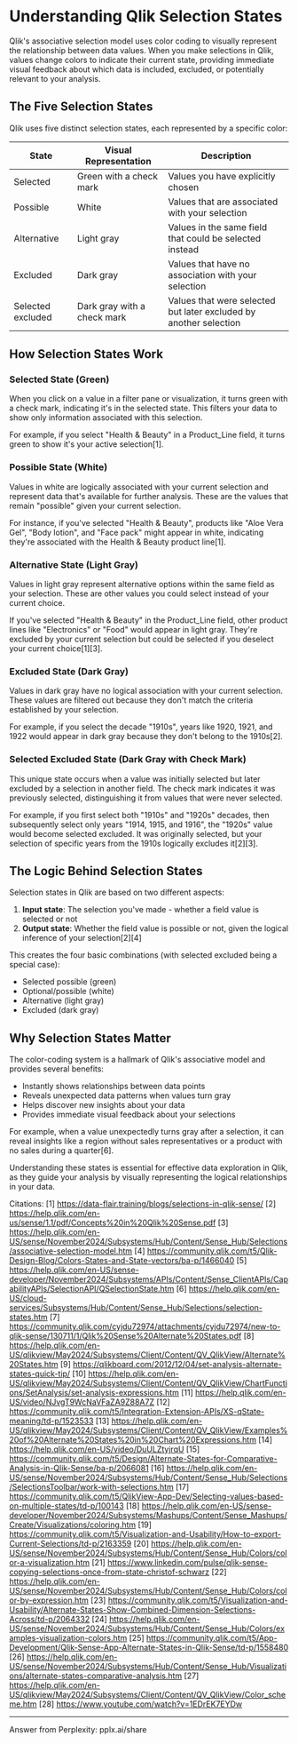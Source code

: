 # Understanding Qlik Selection States

Qlik's associative selection model uses color coding to visually represent the relationship between data values. When you make selections in Qlik, values change colors to indicate their current state, providing immediate visual feedback about which data is included, excluded, or potentially relevant to your analysis.

## The Five Selection States

Qlik uses five distinct selection states, each represented by a specific color:

| State | Visual Representation | Description |
|-------|----------------------|-------------|
| Selected | Green with a check mark | Values you have explicitly chosen |
| Possible | White | Values that are associated with your selection |
| Alternative | Light gray | Values in the same field that could be selected instead |
| Excluded | Dark gray | Values that have no association with your selection |
| Selected excluded | Dark gray with a check mark | Values that were selected but later excluded by another selection |

## How Selection States Work

### Selected State (Green)

When you click on a value in a filter pane or visualization, it turns green with a check mark, indicating it's in the selected state. This filters your data to show only information associated with this selection.

For example, if you select "Health & Beauty" in a Product_Line field, it turns green to show it's your active selection[1].

### Possible State (White)

Values in white are logically associated with your current selection and represent data that's available for further analysis. These are the values that remain "possible" given your current selection.

For instance, if you've selected "Health & Beauty", products like "Aloe Vera Gel", "Body lotion", and "Face pack" might appear in white, indicating they're associated with the Health & Beauty product line[1].

### Alternative State (Light Gray)

Values in light gray represent alternative options within the same field as your selection. These are other values you could select instead of your current choice.

If you've selected "Health & Beauty" in the Product_Line field, other product lines like "Electronics" or "Food" would appear in light gray. They're excluded by your current selection but could be selected if you deselect your current choice[1][3].

### Excluded State (Dark Gray)

Values in dark gray have no logical association with your current selection. These values are filtered out because they don't match the criteria established by your selection.

For example, if you select the decade "1910s", years like 1920, 1921, and 1922 would appear in dark gray because they don't belong to the 1910s[2].

### Selected Excluded State (Dark Gray with Check Mark)

This unique state occurs when a value was initially selected but later excluded by a selection in another field. The check mark indicates it was previously selected, distinguishing it from values that were never selected.

For example, if you first select both "1910s" and "1920s" decades, then subsequently select only years "1914, 1915, and 1916", the "1920s" value would become selected excluded. It was originally selected, but your selection of specific years from the 1910s logically excludes it[2][3].

## The Logic Behind Selection States

Selection states in Qlik are based on two different aspects:

1. **Input state**: The selection you've made - whether a field value is selected or not
2. **Output state**: Whether the field value is possible or not, given the logical inference of your selection[2][4]

This creates the four basic combinations (with selected excluded being a special case):
- Selected possible (green)
- Optional/possible (white)
- Alternative (light gray)
- Excluded (dark gray)

## Why Selection States Matter

The color-coding system is a hallmark of Qlik's associative model and provides several benefits:

- Instantly shows relationships between data points
- Reveals unexpected data patterns when values turn gray
- Helps discover new insights about your data
- Provides immediate visual feedback about your selections

For example, when a value unexpectedly turns gray after a selection, it can reveal insights like a region without sales representatives or a product with no sales during a quarter[6].

Understanding these states is essential for effective data exploration in Qlik, as they guide your analysis by visually representing the logical relationships in your data.

Citations:
[1] https://data-flair.training/blogs/selections-in-qlik-sense/
[2] https://help.qlik.com/en-us/sense/1.1/pdf/Concepts%20in%20Qlik%20Sense.pdf
[3] https://help.qlik.com/en-US/sense/November2024/Subsystems/Hub/Content/Sense_Hub/Selections/associative-selection-model.htm
[4] https://community.qlik.com/t5/Qlik-Design-Blog/Colors-States-and-State-vectors/ba-p/1466040
[5] https://help.qlik.com/en-US/sense-developer/November2024/Subsystems/APIs/Content/Sense_ClientAPIs/CapabilityAPIs/SelectionAPI/QSelectionState.htm
[6] https://help.qlik.com/en-US/cloud-services/Subsystems/Hub/Content/Sense_Hub/Selections/selection-states.htm
[7] https://community.qlik.com/cyjdu72974/attachments/cyjdu72974/new-to-qlik-sense/130711/1/Qlik%20Sense%20Alternate%20States.pdf
[8] https://help.qlik.com/en-US/qlikview/May2024/Subsystems/Client/Content/QV_QlikView/Alternate%20States.htm
[9] https://qlikboard.com/2012/12/04/set-analysis-alternate-states-quick-tip/
[10] https://help.qlik.com/en-US/qlikview/May2024/Subsystems/Client/Content/QV_QlikView/ChartFunctions/SetAnalysis/set-analysis-expressions.htm
[11] https://help.qlik.com/en-US/video/NJvgT9WcNaVFaZA9Z88A7Z
[12] https://community.qlik.com/t5/Integration-Extension-APIs/XS-qState-meaning/td-p/1523533
[13] https://help.qlik.com/en-US/qlikview/May2024/Subsystems/Client/Content/QV_QlikView/Examples%20of%20Alternate%20States%20in%20Chart%20Expressions.htm
[14] https://help.qlik.com/en-US/video/DuULZtyjrqU
[15] https://community.qlik.com/t5/Design/Alternate-States-for-Comparative-Analysis-in-Qlik-Sense/ba-p/2066081
[16] https://help.qlik.com/en-US/sense/November2024/Subsystems/Hub/Content/Sense_Hub/Selections/SelectionsToolbar/work-with-selections.htm
[17] https://community.qlik.com/t5/QlikView-App-Dev/Selecting-values-based-on-multiple-states/td-p/100143
[18] https://help.qlik.com/en-US/sense-developer/November2024/Subsystems/Mashups/Content/Sense_Mashups/Create/Visualizations/coloring.htm
[19] https://community.qlik.com/t5/Visualization-and-Usability/How-to-export-Current-Selections/td-p/2163359
[20] https://help.qlik.com/en-US/sense/November2024/Subsystems/Hub/Content/Sense_Hub/Colors/color-a-visualization.htm
[21] https://www.linkedin.com/pulse/qlik-sense-copying-selections-once-from-state-christof-schwarz
[22] https://help.qlik.com/en-US/sense/November2024/Subsystems/Hub/Content/Sense_Hub/Colors/color-by-expression.htm
[23] https://community.qlik.com/t5/Visualization-and-Usability/Alternate-States-Show-Combined-Dimension-Selections-Across/td-p/2064332
[24] https://help.qlik.com/en-US/sense/November2024/Subsystems/Hub/Content/Sense_Hub/Colors/examples-visualization-colors.htm
[25] https://community.qlik.com/t5/App-Development/Qlik-Sense-App-Alternate-States-in-Qlik-Sense/td-p/1558480
[26] https://help.qlik.com/en-US/sense/November2024/Subsystems/Hub/Content/Sense_Hub/Visualizations/alternate-states-comparative-analysis.htm
[27] https://help.qlik.com/en-US/qlikview/May2024/Subsystems/Client/Content/QV_QlikView/Color_scheme.htm
[28] https://www.youtube.com/watch?v=1EDrEK7EYDw

---
Answer from Perplexity: pplx.ai/share